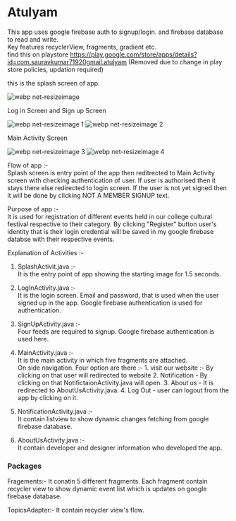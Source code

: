 # Atulyam

This app uses google firebase auth to signup/login.
and firebase database to read and write.<br>
 Key features recyclerView, fragments, gradient etc.<br>
find this on playstore
https://play.google.com/store/apps/details?id=com.sauravkumar71920gmail.atulyam
(Removed due to change in play store policies, updation required)

this is the splash screen of app.

![webp net-resizeimage](https://user-images.githubusercontent.com/33747587/42918214-84b63b08-8b2a-11e8-93d4-6a27ab73139e.png)


Log in Screen and Sign up Screen

![webp net-resizeimage 1](https://user-images.githubusercontent.com/33747587/42918300-f2e09434-8b2a-11e8-87b2-e59c3f3d7719.png) ![webp net-resizeimage 2](https://user-images.githubusercontent.com/33747587/42918381-3c93d154-8b2b-11e8-8e6f-0b4aa453d80a.png)

Main Activity Screen

![webp net-resizeimage 3](https://user-images.githubusercontent.com/33747587/42918483-a4ba53ca-8b2b-11e8-89b5-b7a3d60622a4.png) ![webp net-resizeimage 4](https://user-images.githubusercontent.com/33747587/42918545-dd87fa54-8b2b-11e8-9f70-fd1c7f2657c9.png)

Flow of app :-<br>
Splash screen is entry point of the app then reditrected to Main Activity screen with checking authentication of user. If user is authorised then it stays there else redirected to login screen. If the user is not yet signed then it will be done by clicking NOT A MEMBER SIGNUP text. 

Purpose of app :- <br>
It is used for registration of different events held in our college cultural festival respective to their category. By clicking "Register"
button user's identity that is their login credential will be saved in my google firebase databse with their respective events.

Explanation of Activities :- <br>

1. SplashActivit.java :- <br>
   It is the entry point of app showing the starting image for 1.5 seconds.
   
2. LogInActivity.java :-<br>
   It is the login screen. Email and password, that is used when the user signed up in the app. Google firebase authentication is used
   for authentication.
   
3. SignUpActivity.java :- <br>
   Four feeds are required to signup. Google firebase authentication is used here.
  
4. MainActivity.java :- <br>
   It is the main activity in which five fragments are attached.<br>
   On side navigation. Four option are there :-
                                            1. visit our website :- By clicking on that user will redirected to website
                                            2. Notification - By clicking on that NotifictaionActivity.java will open.
                                            3. About us - It is redirected to AboutUsActivity.java.
                                            4. Log Out - user can logout from the app by clicking on it.
                                            
5. NotificationActivity.java :-<br>
   It contain listview to show dynamic changes fetching from google firebase database.
   
6. AboutUsActivity.java :-<br>
   It contain developer and designer information who developed the app.
   
   
### Packages
 Fragements:- It conatin 5 different fragments. Each fragment contain recycler view to show dynamic event list which is updates on        google firebase database.<br>
 
 TopicsAdapter:- It contain recycler view's flow.
 

